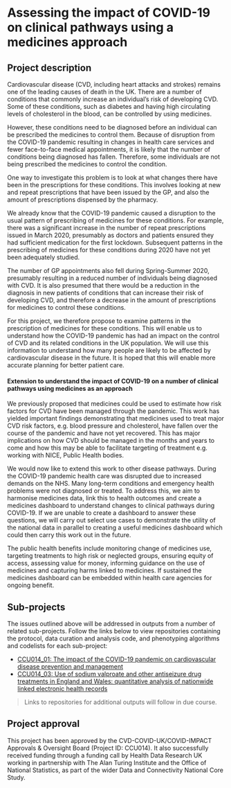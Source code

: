# Assessing the impact of COVID-19 on clinical pathways using a medicines approach

## Project description

Cardiovascular disease (CVD, including heart attacks and strokes) remains one of the leading causes of death in the UK. There are a number of conditions that commonly increase an individual’s risk of developing CVD.  Some of these conditions, such as diabetes and having high circulating levels of cholesterol in the blood, can be controlled by using medicines. 

However, these conditions need to be diagnosed before an individual can be prescribed the medicines to control them. Because of disruption from the COVID-19 pandemic resulting in changes in health care services and fewer face-to-face medical appointments, it is likely that the number of conditions being diagnosed has fallen. Therefore, some individuals are not being prescribed the medicines to control the condition. 

One way to investigate this problem is to look at what changes there have been in the prescriptions for these conditions.  This involves looking at new and repeat prescriptions that have been issued by the GP, and also the amount of prescriptions dispensed by the pharmacy. 

We already know that the COVID-19 pandemic caused a disruption to the usual pattern of prescribing of medicines for these conditions. For example, there was a significant increase in the number of repeat prescriptions issued in March 2020, presumably as doctors and patients ensured they had sufficient medication for the first lockdown.  Subsequent patterns in the prescribing of medicines for these conditions during 2020 have not yet been adequately studied. 

The number of GP appointments also fell during Spring-Summer 2020, presumably resulting in a reduced number of individuals being diagnosed with CVD. It is also presumed that there would be a reduction in the diagnosis in new patients of conditions that can increase their risk of developing CVD, and therefore a decrease in the amount of prescriptions for medicines to control these conditions.  

For this project, we therefore propose to examine patterns in the prescription of medicines for these conditions. This will enable us to understand how the COVID-19 pandemic has had an impact on the control of CVD and its related conditions in the UK population. We will use this information to understand how many people are likely to be affected by cardiovascular disease in the future. It is hoped that this will enable more accurate planning for better patient care.

#### Extension to understand the impact of COVID-19 on a number of clinical pathways using medicines as an approach ####

We previously proposed that medicines could be used to estimate how risk factors for CVD have been managed through the pandemic. This work has yielded important findings demonstrating that medicines used to treat major CVD risk factors, e.g. blood pressure and cholesterol, have fallen over the course of the pandemic and have not yet recovered. This has major implications on how CVD should be managed in the months and years to come and how this may be able to facilitate targeting of treatment e.g. working with NICE, Public Health bodies.

We would now like to extend this work to other disease pathways. During the COVID-19 pandemic health care was disrupted due to increased demands on the NHS. Many long-term conditions and emergency health problems were not diagnosed or treated. To address this, we aim to harmonise medicines data, link this to health outcomes and create a medicines dashboard to understand changes to clinical pathways during COVID-19. If we are unable to create a dashboard to answer these questions, we will carry out select use cases to demonstrate the utility of the national data in parallel to creating a useful medicines dashboard which could then carry this work out in the future.

The public health benefits include monitoring change of medicines use, targeting treatments to high risk or neglected groups, ensuring equity of access, assessing value for money, informing guidance on the use of medicines and capturing harms linked to medicines. If sustained the medicines dashboard can be embedded within health care agencies for ongoing benefit.

## Sub-projects

The issues outlined above will be addressed in outputs from a number of related sub-projects.  Follow the links below to view repositories containing the protocol, data curation and analysis code, and phenotyping algorithms and codelists for each sub-project:

* [CCU014_01: The impact of the COVID-19 pandemic on cardiovascular disease prevention and management](https://github.com/BHFDSC/CCU014_01)
* [CCU014_03: Use of sodium valproate and other antiseizure drug treatments in England and Wales: quantitative analysis of nationwide linked electronic health records](https://github.com/BHFDSC/CCU014_03)

> Links to repositories for additional outputs will follow in due course.

## Project approval

This project has been approved by the CVD-COVID-UK/COVID-IMPACT Approvals & Oversight Board (Project ID: CCU014). It also successfully received funding through a funding call by Health Data Research UK working in partnership with The Alan Turing Institute and the Office of National Statistics, as part of the wider Data and Connectivity National Core Study.
